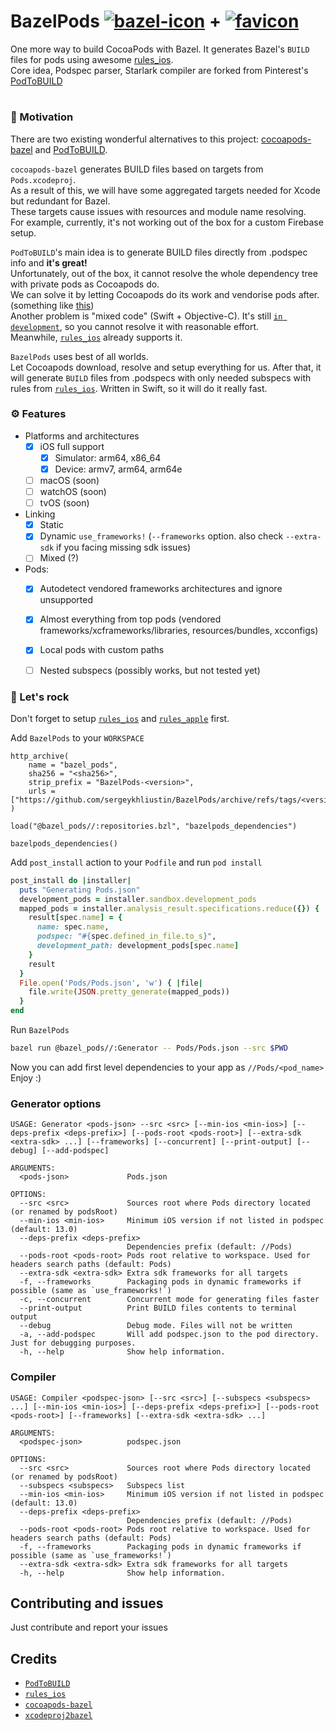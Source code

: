 #  BazelPods [![bazel-icon](https://user-images.githubusercontent.com/51409210/188334195-d558f4b3-cafb-4501-8dc7-ed4771508a09.svg)](https://bazel.build/) + [![favicon](https://user-images.githubusercontent.com/51409210/188334178-cbb1e7c9-aee3-4802-bcd2-81292d47d02d.png)](https://cocoapods.org/)

One more way to build CocoaPods with Bazel. It generates Bazel's `BUILD` files for pods using awesome [rules_ios](https://github.com/bazel-ios/rules_ios).  
Core idea, Podspec parser, Starlark compiler are forked from Pinterest's [PodToBUILD](https://github.com/pinterest/PodToBUILD)

#

### 🤔 Motivation
There are two existing wonderful alternatives to this project: [cocoapods-bazel](https://github.com/bazel-ios/cocoapods-bazel) and [PodToBUILD](https://github.com/pinterest/PodToBUILD).

`cocoapods-bazel` generates BUILD files based on targets from `Pods.xcodeproj`.  
As a result of this, we will have some aggregated targets needed for Xcode but redundant for Bazel.  
These targets cause issues with resources and module name resolving.  
For example, currently, it's not working out of the box for a custom Firebase setup.

`PodToBUILD`'s main idea is to generate BUILD files directly from .podspec info and **it's great!**  
Unfortunately, out of the box, it cannot resolve the whole dependency tree with private pods as Cocoapods do.  
We can solve it by letting Cocoapods do its work and vendorise pods after. (something like [this](https://github.com/pinterest/PodToBUILD/pull/216/files))  
Another problem is "mixed code" (Swift + Objective-C). It's still [`in development`](https://github.com/pinterest/PodToBUILD#does-it-work-with-swift), so you cannot resolve it with reasonable effort.  
Meanwhile, [`rules_ios`](https://github.com/bazel-ios/rules_ios) already supports it.

`BazelPods` uses best of all worlds.  
Let Cocoapods download, resolve and setup everything for us. After that, it will generate `BUILD` files from .podspecs with only needed subspecs with rules from [`rules_ios`](https://github.com/bazel-ios/rules_ios). Written in Swift, so it will do it really fast.

### ⚙️ Features

- Platforms and architectures
  - [x] iOS full support
    - [x] Simulator: arm64, x86_64
    - [x] Device: armv7, arm64, arm64e
  - [ ] macOS (soon)
  - [ ] watchOS (soon)
  - [ ] tvOS (soon)
- Linking
  - [x] Static
  - [x] Dynamic `use_frameworks!` (`--frameworks` option. also check `--extra-sdk` if you facing missing sdk issues)
  - [ ] Mixed (?)
- Pods: 
  - [x] Autodetect vendored frameworks architectures and ignore unsupported
  - [x] Almost everything from top pods (vendored frameworks/xcframeworks/libraries, resources/bundles, xcconfigs)
  - [x] Local pods with custom paths
  - [ ] Nested subspecs (possibly works, but not tested yet)
  


### 🎸 Let's rock
Don't forget to setup [`rules_ios`](https://github.com/bazel-ios/rules_ios) and [`rules_apple`](https://github.com/bazelbuild/rules_apple) first.

Add `BazelPods` to your `WORKSPACE`
```starlark
http_archive(
    name = "bazel_pods",
    sha256 = "<sha256>",
    strip_prefix = "BazelPods-<version>",
    urls = ["https://github.com/sergeykhliustin/BazelPods/archive/refs/tags/<version>.tar.gz"],
)

load("@bazel_pods//:repositories.bzl", "bazelpods_dependencies")

bazelpods_dependencies()
```
Add `post_install` action to your `Podfile` and run `pod install`
```ruby
post_install do |installer|
  puts "Generating Pods.json"
  development_pods = installer.sandbox.development_pods
  mapped_pods = installer.analysis_result.specifications.reduce({}) { |result, spec|
    result[spec.name] = {
      name: spec.name,
      podspec: "#{spec.defined_in_file.to_s}",
      development_path: development_pods[spec.name]
    }
    result
  }
  File.open('Pods/Pods.json', 'w') { |file|
    file.write(JSON.pretty_generate(mapped_pods))
  }
end
```
Run `BazelPods`
```sh
bazel run @bazel_pods//:Generator -- Pods/Pods.json --src $PWD
```
Now you can add first level dependencies to your app as `//Pods/<pod_name>`  
Enjoy :)

### Generator options
```
USAGE: Generator <pods-json> --src <src> [--min-ios <min-ios>] [--deps-prefix <deps-prefix>] [--pods-root <pods-root>] [--extra-sdk <extra-sdk> ...] [--frameworks] [--concurrent] [--print-output] [--debug] [--add-podspec]

ARGUMENTS:
  <pods-json>             Pods.json

OPTIONS:
  --src <src>             Sources root where Pods directory located (or renamed by podsRoot)
  --min-ios <min-ios>     Minimum iOS version if not listed in podspec (default: 13.0)
  --deps-prefix <deps-prefix>
                          Dependencies prefix (default: //Pods)
  --pods-root <pods-root> Pods root relative to workspace. Used for headers search paths (default: Pods)
  --extra-sdk <extra-sdk> Extra sdk frameworks for all targets
  -f, --frameworks        Packaging pods in dynamic frameworks if possible (same as `use_frameworks!`)
  -c, --concurrent        Concurrent mode for generating files faster
  --print-output          Print BUILD files contents to terminal output
  --debug                 Debug mode. Files will not be written
  -a, --add-podspec       Will add podspec.json to the pod directory. Just for debugging purposes.
  -h, --help              Show help information.
```
### Compiler
```
USAGE: Compiler <podspec-json> [--src <src>] [--subspecs <subspecs> ...] [--min-ios <min-ios>] [--deps-prefix <deps-prefix>] [--pods-root <pods-root>] [--frameworks] [--extra-sdk <extra-sdk> ...]

ARGUMENTS:
  <podspec-json>          podspec.json

OPTIONS:
  --src <src>             Sources root where Pods directory located (or renamed by podsRoot)
  --subspecs <subspecs>   Subspecs list
  --min-ios <min-ios>     Minimum iOS version if not listed in podspec (default: 13.0)
  --deps-prefix <deps-prefix>
                          Dependencies prefix (default: //Pods)
  --pods-root <pods-root> Pods root relative to workspace. Used for headers search paths (default: Pods)
  -f, --frameworks        Packaging pods in dynamic frameworks if possible (same as `use_frameworks!`)
  --extra-sdk <extra-sdk> Extra sdk frameworks for all targets
  -h, --help              Show help information.
```
## Contributing and issues
Just contribute and report your issues 
## Credits 
- [`PodToBUILD`](https://github.com/pinterest/PodToBUILD)
- [`rules_ios`](https://github.com/bazel-ios/rules_ios)
- [`cocoapods-bazel`](https://github.com/bazel-ios/cocoapods-bazel)
- [`xcodeproj2bazel`](https://github.com/WeijunDeng/xcodeproj2bazel)
